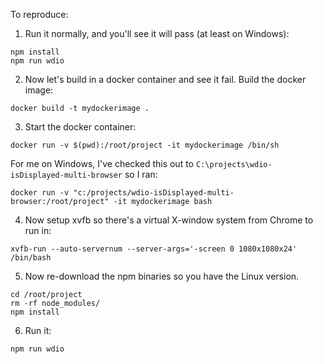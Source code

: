 To reproduce:
1. Run it normally, and you'll see it will pass (at least on Windows):
```shell
npm install
npm run wdio
```

2. Now let's build in a docker container and see it fail. Build the docker image:
```shell
docker build -t mydockerimage .
```

3. Start the docker container:
```shell
docker run -v $(pwd):/root/project -it mydockerimage /bin/sh
```

For me on Windows, I've checked this out to `C:\projects\wdio-isDisplayed-multi-browser` so I ran:

```shell
docker run -v "c:/projects/wdio-isDisplayed-multi-browser:/root/project" -it mydockerimage bash
```


4. Now setup xvfb so there's a virtual X-window system from Chrome to run in:
```shell
xvfb-run --auto-servernum --server-args='-screen 0 1080x1080x24' /bin/bash
```

5. Now re-download the npm binaries so you have the Linux version.
```shell
cd /root/project
rm -rf node_modules/
npm install
```

6. Run it:
```shell
npm run wdio
```
